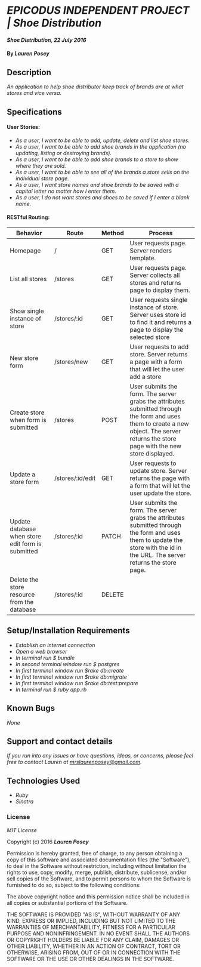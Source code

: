 # _EPICODUS INDEPENDENT PROJECT | Shoe Distribution_

#### _Shoe Distribution, 22 July 2016_

#### By _**Lauren Posey**_

## Description

_An application to help shoe distributor keep track of brands are at what stores and vice versa._

## Specifications
#### User Stories:
* _As a user, I want to be able to add, update, delete and list shoe stores._
* _As a user, I want to be able to add shoe brands in the application (no updating, listing or destroying  brands)._
* _As a user, I want to be able to add shoe brands to a store to show where they are sold._
* _As a user, I want to be able to see all of the brands a store sells on the individual store page._
* _As a user, I want store names and shoe brands to be saved with a capital letter no matter how I enter them._
* _As a user, I do not want stores and shoes to be saved if I enter a blank name._

#### RESTful Routing:

Behavior  | Route | Method | Process
------------- | ------------- | ------------- | -------------
Homepage | / | GET | User requests page. Server renders template.
List all stores | /stores | GET | User requests page. Server collects all stores and returns page to display them.
Show single instance of store| /stores/:id | GET | User requests single instance of store. Server uses store id to find it and returns a page to display the selected store
New store form | /stores/new | GET | User requests to add store. Server returns a page with a form that will let the user add a store
Create store when form is submitted | /stores | POST | User submits the form. The server grabs the attributes submitted through the form and uses them to create a new object. The server returns the store page with the new store displayed.
Update a store form | /stores/:id/edit | GET | User requests to update store. Server returns the page with a form that will let the user update the store.
Update database when store edit form is submitted | /stores/:id | PATCH | User submits the form. The server grabs the attributes submitted through the form and uses them to update the store with the id in the URL. The server returns the store page.
Delete the store resource from the database | /stores/:id | DELETE | 


## Setup/Installation Requirements

* _Establish an internet connection_
* _Open a web browser_
* _In terminal run $ bundle_
* _In second terminal window run $ postgres_
* _In first terminal window run $rake db:create_
* _In first terminal window run $rake db:migrate_
* _In first terminal window run $rake db:test:prepare_
* _In terminal run $ ruby app.rb_

## Known Bugs

 _None_

## Support and contact details

_If you run into any issues or have questions, ideas, or concerns, please feel free to contact Lauren at <a href="mailto:mrslaurenposey@gmail.com">mrslaurenposey@gmail.com</a>._

## Technologies Used

* _Ruby_
* _Sinatra_

### License

*MIT License*

Copyright (c) 2016 **_Lauren Posey_**

Permission is hereby granted, free of charge, to any person obtaining a copy of this software and associated documentation files (the "Software"), to deal in the Software without restriction, including without limitation the rights to use, copy, modify, merge, publish, distribute, sublicense, and/or sell copies of the Software, and to permit persons to whom the Software is furnished to do so, subject to the following conditions:

The above copyright notice and this permission notice shall be included in all copies or substantial portions of the Software.

THE SOFTWARE IS PROVIDED "AS IS", WITHOUT WARRANTY OF ANY KIND, EXPRESS OR IMPLIED, INCLUDING BUT NOT LIMITED TO THE WARRANTIES OF MERCHANTABILITY, FITNESS FOR A PARTICULAR PURPOSE AND NONINFRINGEMENT. IN NO EVENT SHALL THE AUTHORS OR COPYRIGHT HOLDERS BE LIABLE FOR ANY CLAIM, DAMAGES OR OTHER LIABILITY, WHETHER IN AN ACTION OF CONTRACT, TORT OR OTHERWISE, ARISING FROM, OUT OF OR IN CONNECTION WITH THE SOFTWARE OR THE USE OR OTHER DEALINGS IN THE SOFTWARE.
